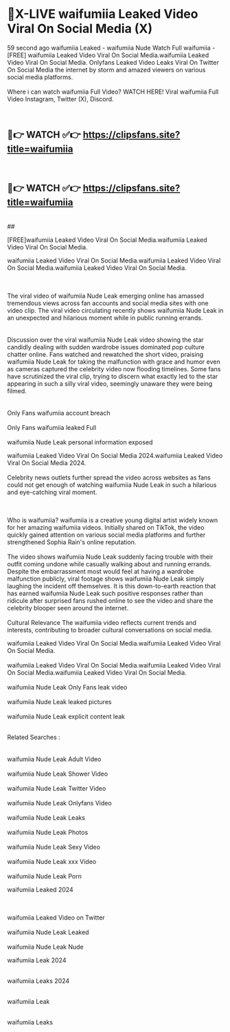 # 🔴X-LIVE waifumiia Leaked Video Viral On Social Media (X)<br>


59 second ago waifumiia Leaked  - waifumiia Nude  Watch Full waifumiia - [FREE] waifumiia Leaked Video Viral On Social Media.waifumiia Leaked Video Viral On Social Media.   Onlyfans Leaked Video Leaks Viral On Twitter On Social Media the internet by storm and amazed viewers on various social media platforms. <br><br>
Where i can watch waifumiia Full Video? WATCH HERE! Viral waifumiia Full Video Instagram, Twitter (X), Discord. <br>


 <br>

##  🔴👉 WATCH ✅👉  <a href="https://clipsfans.site?title=waifumiia&ref=git">https://clipsfans.site?title=waifumiia</a> <br>
  <br>

##  🔴👉 WATCH ✅👉  <a href="https://clipsfans.site?title=waifumiia&ref=git">https://clipsfans.site?title=waifumiia</a> <br>
  <br>
  ##



[FREE]waifumiia Leaked Video Viral On Social Media.waifumiia Leaked Video Viral On Social Media. <br>

waifumiia Leaked Video Viral On Social Media.waifumiia Leaked Video Viral On Social Media.waifumiia Leaked Video Viral On Social Media. <br>


  <br>

  <br>
The viral video of waifumiia Nude Leak emerging online has amassed tremendous views across fan accounts and social media sites with one video clip. The viral video circulating recently shows waifumiia Nude Leak in an unexpected and hilarious moment while in public running errands.<br>
<br>


<br>
Discussion over the viral waifumiia Nude Leak video showing the star candidly dealing with sudden wardrobe issues dominated pop culture chatter online. Fans watched and rewatched the short video, praising waifumiia Nude Leak for taking the malfunction with grace and humor even as cameras captured the celebrity video now flooding timelines. Some fans have scrutinized the viral clip, trying to discern what exactly led to the star appearing in such a silly viral video, seemingly unaware they were being filmed.<br>
<br>
<br> 
Only Fans waifumiia account breach<br>
<br>
Only Fans waifumiia leaked Full <br>
<br>
waifumiia Nude Leak personal information exposed<br>

waifumiia Leaked Video Viral On Social Media 2024.waifumiia Leaked Video Viral On Social Media 2024. <br>
<br>
Celebrity news outlets further spread the video across websites as fans could not get enough of watching waifumiia Nude Leak in such a hilarious and eye-catching viral moment.<br>
<br>

<br>
Who is waifumiia? waifumiia is a creative young digital artist widely known for her amazing waifumiia videos. Initially shared on TikTok, the video quickly gained attention on various social media platforms and further strengthened Sophia Rain's online reputation.<br>
<br>
The video shows waifumiia Nude Leak suddenly facing trouble with their outfit coming undone while casually walking about and running errands. Despite the embarrassment most would feel at having a wardrobe malfunction publicly, viral footage shows waifumiia Nude Leak simply laughing the incident off themselves. It is this down-to-earth reaction that has earned waifumiia Nude Leak such positive responses rather than ridicule after surprised fans rushed online to see the video and share the celebrity blooper seen around the internet.<br>
<br>
Cultural Relevance The waifumiia video reflects current trends and interests, contributing to broader cultural conversations on social media.<br>

waifumiia Leaked Video Viral On Social Media.waifumiia Leaked Video Viral On Social Media.<br>
<br>
waifumiia Leaked Video Viral On Social Media.waifumiia Leaked Video Viral On Social Media.waifumiia Leaked Video Viral On Social Media.<br>
<br>
waifumiia Nude Leak Only Fans leak video<br>
<br>
waifumiia Nude Leak leaked pictures<br>
<br>
waifumiia Nude Leak explicit content leak<br>


<br>
Related Searches :<br>
<br>

<br>
waifumiia Nude Leak Adult Video<br>
<br>
waifumiia Nude Leak Shower Video<br>
<br>
waifumiia Nude Leak Twitter Video<br>
<br>
waifumiia Nude Leak Onlyfans Video<br>
<br>
waifumiia Nude Leak Leaks<br>
<br>
waifumiia Nude Leak Photos<br>

<br>
waifumiia Nude Leak Sexy Video<br>
<br>
waifumiia Nude Leak xxx Video<br>
<br>
waifumiia Nude Leak Porn<br>

waifumiia  Leaked 2024 <br> <br>
<br>

waifumiia Leaked Video on Twitter <br>
<br>
waifumiia Nude Leak Leaked<br>
<br>
waifumiia Nude Leak Nude<br>


waifumiia  Leak 2024 <br> <br>



waifumiia  Leaks 2024 <br> <br>



 
waifumiia  Leak<br> <br>



waifumiia  Leaks<br> <br>





</p>




 



</p>










